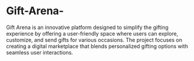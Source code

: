 # Gift-Arena-
Gift Arena is an innovative platform designed to simplify the gifting experience by offering a user-friendly space where users can explore, customize, and send gifts for various occasions. The project focuses on creating a digital marketplace that blends personalized gifting options with seamless user interactions. 
